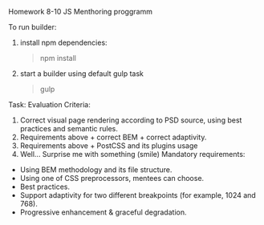 Homework 8-10 JS Menthoring proggramm

To run builder:

1. install npm dependencies:

	> npm install

2. start a builder using default gulp task

	> gulp


Task:
Evaluation Criteria:
1.  Correct visual page rendering according to PSD source, using best practices and semantic rules.
2.  Requirements above + correct BEM + correct adaptivity.
3.  Requirements above + PostCSS and its plugins usage
4.  Well... Surprise me with something (smile)
Mandatory requirements:
  * Using BEM methodology and its file structure.
  * Using one of CSS preprocessors, mentees can choose. 
  * Best practices.
  * Support adaptivity for two different breakpoints (for example, 1024 and 768).
  * Progressive enhancement & graceful degradation.